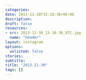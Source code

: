 ```yaml
---
categories:
date: 2013-11-30T15:18:36+00:00
description:
draft: false
resources:
- src: 2013-11-30_15-18-36_UTC.jpg
  name: "header"
layout: instagram
options:
  unlisted: false
stories:
subtitle:
title: "2013-11-30"
tags: []
---
```


 
